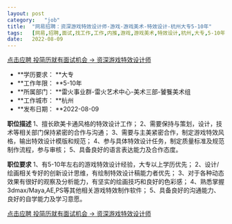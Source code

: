 ```yaml
---
layout:	post
category:	"job"
title:	"网易招聘：资深游戏特效设计师-游戏-游戏美术-特效设计-杭州大专5-10年"
tags:	[网易,招聘,面试,找工作,工作,内推,游戏,游戏美术,特效设计,杭州,大专,5-10年]
date:	2022-08-09
---
```


[点击应聘 投简历就有面试机会 -> 资深游戏特效设计师](http://mobile.bole.netease.com/bole/boleDetail?id=26569&employeeId=346f03c3cda5f04c&key=all)



- **学历要求： **大专
- **工作年限： **5-10年
- **所属部门： **雷火事业群-雷火艺术中心-美术三部-饕餮美术组
- **工作城市： **杭州
- **发布日期： **2022-08-09



**职位描述**
1、擅长欧美卡通风格的特效设计工作；
2、需要保持与策划，设计，技术等相关部门保持紧密的合作与沟通；
3、需要与主美紧密合作，制定游戏特效风格，输出特效设计模版和规范；
4、参与具体特效设计任务，制定质量标准及规范制作流程，参与审核；
5、具备良好的语言表达能力及合作态度。



**职位要求**
1、有5-10年左右的游戏特效设计经验，大专以上学历优先；
2、设计/绘画相关专好的创新设计思维，有绘制特效设计稿能力者优先；
3、对于各种动态效果有很好的观察及分析能力，有坚实的绘画技巧和良好的色彩感；
4、熟悉掌握3dmax/Maya,AE,PS等其他相关游戏特效制作软件；
5、具备良好的沟通能力、良好的自学能力及学习意愿。



[点击应聘 投简历就有面试机会 -> 资深游戏特效设计师](http://mobile.bole.netease.com/bole/boleDetail?id=26569&employeeId=346f03c3cda5f04c&key=all)